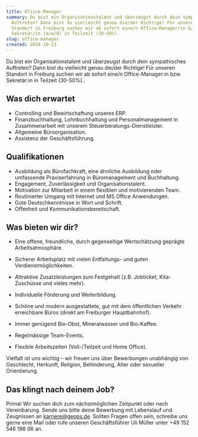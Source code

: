 ```yaml
---
title: Ofiice-Manager
summary: Du bist ein Organisationstalent und überzeugst durch dein sympathisches
  Auftreten? Dann bist du vielleicht genau die/der Richtige! Für unseren
  Standort in Freiburg suchen wir ab sofort eine/n Office-Manager/in bzw.
  Sekretär/in (m/w/d) in Teilzeit (30-50%).
slug: office-manager
created: 2024-10-13
---
```

Du bist ein Organisationstalent und überzeugst durch dein sympathisches Auftreten? Dann bist du vielleicht genau die/der Richtige! Für unseren Standort in Freiburg suchen wir ab sofort eine/n Office-Manager:in bzw. Sekretär:in in Teilzeit (30-50%)..



## Was dich erwartet



* Controlling und Bewirtschaftung unseres ERP.
* Finanzbuchhaltung, Lohnbuchhaltung und Personalmanagement in Zusammenarbeit mit unserem Steuerberatungs-Dienstleister.
* Allgemeine Büroorganisation.
* Assistenz der Geschäftsführung.



## Qualifikationen



* Ausbildung als Bürofachkraft, eine ähnliche Ausbildung oder umfassende Praxiserfahrung in Büromanagement und Buchhaltung.
* Engagement, Zuverlässigkeit und Organisationstalent.
* Motivation zur Mitarbeit in einem flexiblen und motivierenden Team.
* Routinierter Umgang mit Internet und MS Office Anwendungen.
* Gute Deutschkenntnisse in Wort und Schrift.
* Offenheit und Kommunikationsbereitschaft.



## Was bieten wir dir?



* Eine offene, freundliche, durch gegenseitige Wertschätzung geprägte Arbeitsatmosphäre.
* Sicherer Arbeitsplatz mit vielen Entfaltungs- und guten Verdienstmöglichkeiten.
* Attraktive Zusatzleistungen zum Festgehalt (z.B. Jobticket, Kita-Zuschüsse und vieles mehr).
* Individuelle Förderung und Weiterbildung.
* Schöne und modern ausgestattete, gut mit dem öffentlichen Verkehr erreichbare Büros (direkt am Freiburger Hauptbahnhof). 

* Immer genügend Bio-Obst, Mineralwasser und Bio-Kaffee.
* Regelmässige Team-Events.
* Flexible Arbeitszeiten (Voll-/Teilzeit und Home Office).

Vielfalt ist uns wichtig – wir freuen uns über Bewerbungen unabhängig von Geschlecht, Herkunft, Religion, Behinderung, Alter oder sexueller Orientierung.



## Das klingt nach deinem Job?



Prima! Wir suchen dich zum nächstmöglichen Zeitpunkt oder nach Vereinbarung. Sende uns bitte deine Bewerbung mit Lebenslauf und Zeugnissen an karriere@geops.de. Sollten Fragen offen sein, schreibe uns gerne eine Mail oder rufe unseren Geschäftsführer Uli Müller unter +49 152 546 198 06 an.
